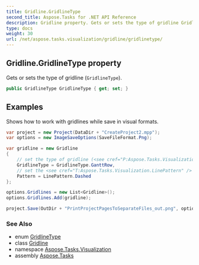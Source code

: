 ```yaml
---
title: Gridline.GridlineType
second_title: Aspose.Tasks for .NET API Reference
description: Gridline property. Gets or sets the type of gridline GridlineType
type: docs
weight: 30
url: /net/aspose.tasks.visualization/gridline/gridlinetype/
---
```

## Gridline.GridlineType property

Gets or sets the type of gridline (`GridlineType`).

```csharp
public GridlineType GridlineType { get; set; }
```

## Examples

Shows how to work with gridlines while save in visual formats.

```csharp
var project = new Project(DataDir + "CreateProject2.mpp");
var options = new ImageSaveOptions(SaveFileFormat.Png);

var gridline = new Gridline
{
    // set the type of gridline (<see cref="P:Aspose.Tasks.Visualization.Gridline.GridlineType" />).
    GridlineType = GridlineType.GanttRow, 
    // set the <see cref="T:Aspose.Tasks.Visualization.LinePattern" /> of a gridline
    Pattern = LinePattern.Dashed
};

options.Gridlines = new List<Gridline>();
options.Gridlines.Add(gridline);

project.Save(OutDir + "PrintProjectPagesToSeparateFiles_out.png", options);
```

### See Also

* enum [GridlineType](../../gridlinetype/)
* class [Gridline](../)
* namespace [Aspose.Tasks.Visualization](../../gridline/)
* assembly [Aspose.Tasks](../../../)


